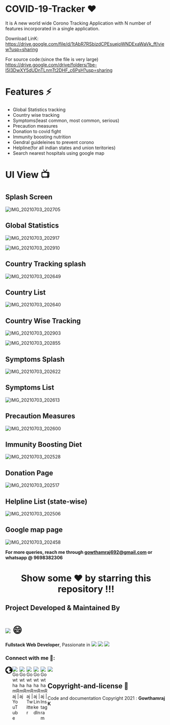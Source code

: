 # COVID-19-Tracker ❤️

It is A new world wide Corono Tracking Application with N number of features incorporated in a single application.

Download LinK: https://drive.google.com/file/d/1tAbR7RSbizdCPEsuejoWNDExaWaVk_ff/view?usp=sharing

For source code:(since the file is very large) 
https://drive.google.com/drive/folders/1be-l5I3DwXY5dUDnTLnmTt2DHF_c6PsH?usp=sharing

# Features ⚡

- Global Statistics tracking
- Country wise tracking
- Symptoms(least common, most common, serious)
- Precaution measures
- Donation to covid fight
- Immunity boosting nutrition
- Gendral guideleines to prevent corono
- Helpline(for all indian states and union teritories)
- Search nearest hospitals using google map

# UI View 📺

## Splash Screen

![IMG_20210703_202705](https://user-images.githubusercontent.com/43011442/124358628-c9673780-dc3e-11eb-8d6a-0c0801b4198b.JPG)


## Global Statistics

![IMG_20210703_202917](https://user-images.githubusercontent.com/43011442/124358670-f87da900-dc3e-11eb-8c48-d194b1143efd.JPG)

![IMG_20210703_202910](https://user-images.githubusercontent.com/43011442/124358675-00d5e400-dc3f-11eb-93ba-198ef520a1dc.JPG)


## Country Tracking splash

![IMG_20210703_202649](https://user-images.githubusercontent.com/43011442/124358712-2367fd00-dc3f-11eb-80f3-d1b790996d44.JPG)


## Country List

![IMG_20210703_202640](https://user-images.githubusercontent.com/43011442/124358728-37136380-dc3f-11eb-9fc2-a24d148a531e.JPG)


## Country Wise Tracking

![IMG_20210703_202903](https://user-images.githubusercontent.com/43011442/124358748-51e5d800-dc3f-11eb-8683-9a9a98ada5c5.JPG)

![IMG_20210703_202855](https://user-images.githubusercontent.com/43011442/124358755-5b6f4000-dc3f-11eb-8731-1613b934adf5.JPG)


## Symptoms Splash

![IMG_20210703_202622](https://user-images.githubusercontent.com/43011442/124358804-92455600-dc3f-11eb-8f8b-fb9cff9507af.JPG)


## Symptoms List

![IMG_20210703_202613](https://user-images.githubusercontent.com/43011442/124358818-b30dab80-dc3f-11eb-8894-b2097a629332.JPG)


## Precaution Measures

![IMG_20210703_202600](https://user-images.githubusercontent.com/43011442/124358845-c751a880-dc3f-11eb-8f10-076379884375.JPG)


## Immunity Boosting Diet

![IMG_20210703_202528](https://user-images.githubusercontent.com/43011442/124358863-ddf7ff80-dc3f-11eb-971b-2f51f660bb76.JPG)


## Donation Page

![IMG_20210703_202517](https://user-images.githubusercontent.com/43011442/124358877-f5cf8380-dc3f-11eb-94a2-8e64e8dbcbf8.JPG)


## Helpline List (state-wise)

![IMG_20210703_202506](https://user-images.githubusercontent.com/43011442/124358900-10096180-dc40-11eb-8e5e-1a66e684ada9.JPG)


## Google map page

![IMG_20210703_202458](https://user-images.githubusercontent.com/43011442/124358915-231c3180-dc40-11eb-842e-5a593670bfaf.JPG)


**For more queries, reach me through gowthamraj692@gmail.com or whatsapp @ 9698382306**


<div align="center">
  
# Show some ❤️ by starring this repository !!!
  
</div>

## Project Developed & Maintained By 

# ![](https://img.shields.io/static/v1?style=for-the-badge&message=Gowthamraj+K&color=007396&label=) 😄

**Fullstack Web Developer**, Passionate in  ![](https://img.shields.io/static/v1?style=for-the-badge&message=Web+Development&color=d92323&label=) ![](https://img.shields.io/static/v1?style=for-the-badge&message=Learning+new+things&color=0c0c4f&label=)  ![](https://img.shields.io/static/v1?style=for-the-badge&message=Design+Thinker&color=0c0c4f&label=) 

### Connect with me 👋:

[<img align="left" alt="code-Jamm.in" width="22px" src="https://raw.githubusercontent.com/iconic/open-iconic/master/svg/globe.svg" />][website1]
[<img align="left" alt="GowthamRaj | YouTube" width="22px" src="https://cdn.jsdelivr.net/npm/simple-icons@v3/icons/youtube.svg" />][youtube]
[<img align="left" alt="GowthamRaj " width="22px" src="https://www.iconfinder.com/data/icons/logos-and-brands/512/160_Hackerrank_logo_logos-512.png" />][hackerrank]
[<img align="left" alt="GowthamRaj  | Twitter" width="22px" src="https://cdn.jsdelivr.net/npm/simple-icons@v3/icons/twitter.svg" />][twitter]
[<img align="left" alt="GowthamRaj  | LinkedIn" width="22px" src="https://cdn.jsdelivr.net/npm/simple-icons@v3/icons/linkedin.svg" />][linkedin]
[<img align="left" alt="GowthamRaj  | Instagram" width="22px" src="https://cdn.jsdelivr.net/npm/simple-icons@v3/icons/instagram.svg" />][instagram]
[![](https://img.shields.io/badge/9698382306-25D366?style=social&logo=whatsapp&logoColor=green)]()


## Copyright-and-license 📌

Code and documentation Copyright 2021 : **Gowthamraj K**

[website1]: https://sites.google.com/view/code-jamm
[hackerrank]: https://www.hackerrank.com/gowthamraj692
[website]: https://github.com/gowthamrajk
[twitter]: https://twitter.com/Gowtham29341737
[youtube]: https://www.youtube.com/channel/UC_Q5Zet9Oz-UVAeJ-oE_uGQ?view_as=subscriber
[instagram]: https://instagram.com/gow_t_h_a_m_r_a_j
[linkedin]: https://www.linkedin.com/in/gowtham-kittusamy-54b835174/
